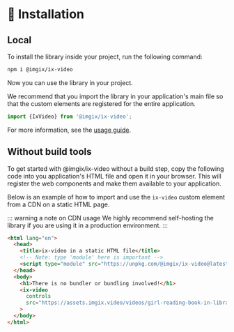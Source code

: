 # 🔌 Installation

## Local

To install the library inside your project, run the following command:

```bash
npm i @imgix/ix-video
```

Now you can use the library in your project.

We recommend that you import the library in your application's main file so that the custom elements are registered for the entire application.

```jsx
import {IxVideo} from '@imgix/ix-video';
```

For more information, see the [usage guide](/overview/ix-video.html#basic-usage).

## Without build tools

To get started with @imgix/ix-video without a build step, copy the following code into you application's HTML file and open it in your browser. This will register the web components and make them available to your application.

Below is an example of how to import and use the `ix-video` custom element from a CDN on a static HTML page.

::: warning a note on CDN usage
We highly recommend self-hosting the library if you are using it in a production environment.
:::

```html
<html lang="en">
  <head>
    <title>ix-video in a static HTML file</title>
    <!-- Note: type 'module' here is important -->
    <script type="module" src="https://unpkg.com/@imgix/ix-video@latest/dist/index.bundled.js"></script>
  </head>
  <body>
    <h1>There is no bundler or bundling involved!</h1>
    <ix-video
      controls
      src="https://assets.imgix.video/videos/girl-reading-book-in-library.mp4"
    >
  </body>
</html>
```

